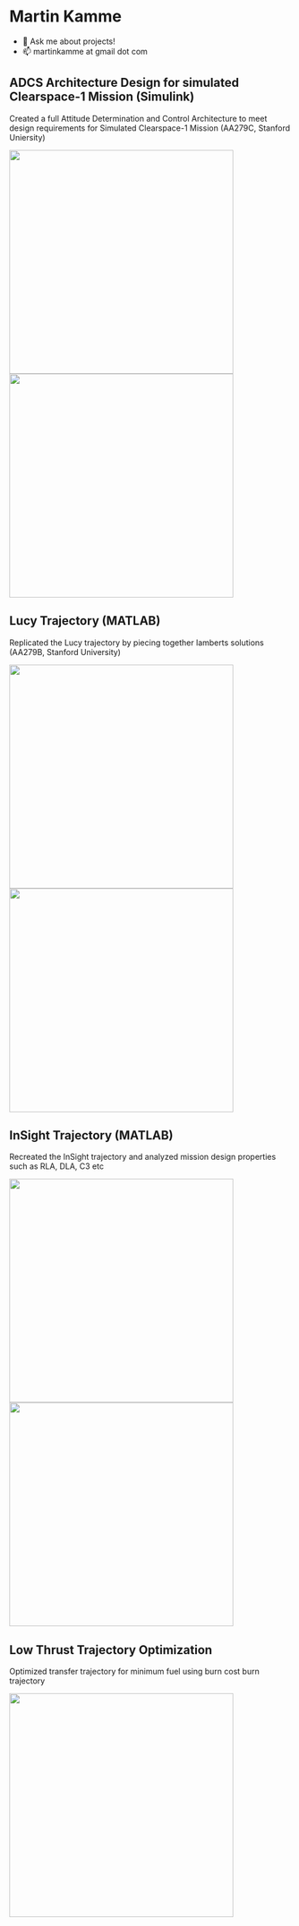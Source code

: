 # Martin Kamme

- 💬 Ask me about projects!
- 📫 martinkamme at gmail dot com

## ADCS Architecture Design for simulated Clearspace-1 Mission (Simulink)
Created a full Attitude Determination and Control Architecture to meet design requirements for Simulated Clearspace-1 Mission (AA279C, Stanford Uniersity)

<img src="https://user-images.githubusercontent.com/55825284/155853793-617405d4-622e-48f5-ae07-bf0c4b0070a5.png" width="400"> <img src="https://user-images.githubusercontent.com/55825284/155853577-a8e23c4d-92ef-4232-ad7c-b9fbe2020037.jpg" width="400">

## Lucy Trajectory (MATLAB)
Replicated the Lucy trajectory by piecing together lamberts solutions (AA279B, Stanford University)

<img src="https://user-images.githubusercontent.com/55825284/155856795-98f1ce75-f388-42b2-b0c0-1e8515d93670.jpg" width="400"> <img src="https://user-images.githubusercontent.com/55825284/155856830-78978eef-63a7-45f8-a88c-9f0a19c514a0.jpg" width="400">

## InSight Trajectory (MATLAB)
Recreated the InSight trajectory and analyzed mission design properties such as RLA, DLA, C3 etc

<img src="https://user-images.githubusercontent.com/55825284/155864997-1af6582d-9559-40e8-a45a-50a4bfd04f1f.jpg" width="400"> <img src="https://user-images.githubusercontent.com/55825284/155865261-36bac7ad-7297-4d2e-bf96-62e5e7735db9.jpg" width="400">


## Low Thrust Trajectory Optimization
Optimized transfer trajectory for minimum fuel using burn cost burn trajectory

<img src="https://user-images.githubusercontent.com/55825284/155866342-0a3d01a1-6369-4ce4-9b5f-a7e052d82bbd.png" width="400">
